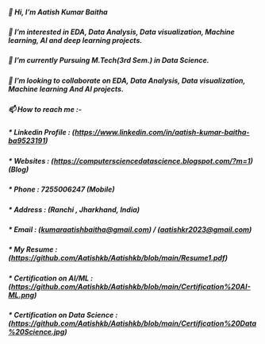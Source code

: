 ##### 👋 Hi, I’m Aatish Kumar Baitha
##### 👀 I’m interested in EDA, Data Analysis,  Data visualization, Machine learning, AI and deep learning projects.
##### 🌱 I’m currently Pursuing M.Tech(3rd Sem.) in Data Science.
##### 💞️ I’m looking to collaborate on EDA, Data Analysis,  Data visualization, Machine learning And AI projects.
##### 📫 How to reach me :-

##### * Linkedin Profile : (https://www.linkedin.com/in/aatish-kumar-baitha-ba9523191)

##### * Websites : (https://computersciencedatascience.blogspot.com/?m=1) (Blog)

##### * Phone :   7255006247 (Mobile)

##### * Address : (Ranchi , Jharkhand, India)

##### * Email : (kumaraatishbaitha@gmail.com) / (aatishkr2023@gmail.com)

##### * My Resume : (https://github.com/Aatishkb/Aatishkb/blob/main/Resume1.pdf)

##### * Certification on AI/ML : (https://github.com/Aatishkb/Aatishkb/blob/main/Certification%20AI-ML.png)

##### * Certification on Data Science : (https://github.com/Aatishkb/Aatishkb/blob/main/Certification%20Data%20Science.jpg)
